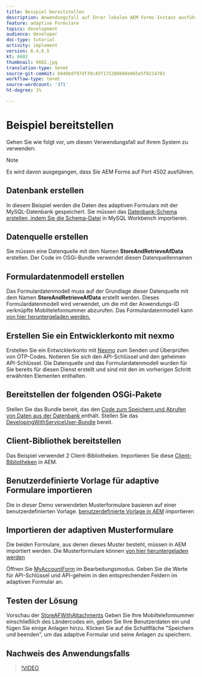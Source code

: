 ```yaml
---
title: Beispiel bereitstellen
description: Anwendungsfall auf Ihrer lokalen AEM Forms-Instanz ausführen
feature: adaptive Formulare
topics: development
audience: developer
doc-type: tutorial
activity: implement
version: 6.4,6.5
kt: 6602
thumbnail: 6602.jpg
translation-type: tm+mt
source-git-commit: b040bdf97df39c45f175288608e965e5f0214703
workflow-type: tm+mt
source-wordcount: '371'
ht-degree: 1%

---
```




# Beispiel bereitstellen

Gehen Sie wie folgt vor, um diesen Verwendungsfall auf Ihrem System zu verwenden:

>[!NOTE]
>Es wird davon ausgegangen, dass Sie AEM Forms auf Port 4502 ausführen.


## Datenbank erstellen

In diesem Beispiel werden die Daten des adaptiven Formulars mit der MySQL-Datenbank gespeichert. Sie müssen das [Datenbank-Schema erstellen, indem Sie die Schema-Datei](assets/data-base-schema.sql) in MySQL Workbench importieren.

## Datenquelle erstellen

Sie müssen eine Datenquelle mit dem Namen **StoreAndRetrieveAfData** erstellen. Der Code im OSGi-Bundle verwendet diesen Datenquellennamen

## Formulardatenmodell erstellen

Das Formulardatenmodell muss auf der Grundlage dieser Datenquelle mit dem Namen **StoreAndRetrieveAfData** erstellt werden. Dieses Formulardatenmodell wird verwendet, um die mit der Anwendungs-ID verknüpfte Mobiltelefonnummer abzurufen. Das Formulardatenmodell kann [von hier heruntergeladen werden.](assets/2-Factor-Authentication-DataSource-and-FDM.zip)

## Erstellen Sie ein Entwicklerkonto mit nexmo

Erstellen Sie ein Entwicklerkonto mit [Nexmo](https://dashboard.nexmo.com/) zum Senden und Überprüfen von OTP-Codes. Notieren Sie sich den API-Schlüssel und den geheimen API-Schlüssel. Die Datenquelle und das Formulardatenmodell wurden für Sie bereits für diesen Dienst erstellt und sind mit den im vorherigen Schritt erwähnten Elementen enthalten.

## Bereitstellen der folgenden OSGi-Pakete

Stellen Sie das Bundle bereit, das den [Code zum Speichern und Abrufen von Daten aus der Datenbank ](assets/FetchPartiallyCompletedForm.PartiallyCompletedForm.core-1.0-SNAPSHOT.jar) enthält.
Stellen Sie das [DevelopingWithServiceUser-Bundle](https://docs.adobe.com/content/help/en/experience-manager-learn/forms/assets/common-osgi-bundles/DevelopingWithServiceUser.jar) bereit.

## Client-Bibliothek bereitstellen

Das Beispiel verwendet 2 Client-Bibliotheken. Importieren Sie diese [Client-Bibliotheken](assets/client-libraries.zip) in AEM.

## Benutzerdefinierte Vorlage für adaptive Formulare importieren

Die in dieser Demo verwendeten Musterformulare basieren auf einer benutzerdefinierten Vorlage. [benutzerdefinierte Vorlage in AEM](assets/custom-template-with-page-component.zip) importieren

## Importieren der adaptiven Musterformulare

Die beiden Formulare, aus denen dieses Muster besteht, müssen in AEM importiert werden. Die Musterformulare können [von hier heruntergeladen werden](assets/sample-forms.zip)

Öffnen Sie [MyAccountForm](http://localhost:4502/editor.html/content/forms/af/myaccountform.html) im Bearbeitungsmodus. Geben Sie die Werte für API-Schlüssel und API-geheim in den entsprechenden Feldern im adaptiven Formular an.

## Testen der Lösung

Vorschau der [StoreAFWithAttachments](http://localhost:4502/content/dam/formsanddocuments/storeafwithattachments/jcr:content?wcmmode=disabled)
Geben Sie Ihre Mobiltelefonnummer einschließlich des Ländercodes ein, geben Sie Ihre Benutzerdaten ein und fügen Sie einige Anlagen hinzu. Klicken Sie auf die Schaltfläche &quot;Speichern und beenden&quot;, um das adaptive Formular und seine Anlagen zu speichern.


## Nachweis des Anwendungsfalls

>[!VIDEO](https://video.tv.adobe.com/v/327122?quality=9&learn=on)
